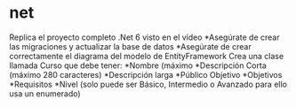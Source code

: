 # net

 Replica el proyecto completo .Net 6 visto en el vídeo
    *Asegúrate de crear las migraciones y actualizar la base de datos
    *Asegúrate de crear correctamente el diagrama del modelo de EntityFramework
 Crea una clase llamada Curso que debe tener:
   *Nombre (máximo
   *Descripción Corta (máximo 280 caracteres)
   *Descripción larga
   *Público Objetivo
   *Objetivos
   *Requisitos
   *Nivel (solo puede ser Básico, Intermedio o Avanzado para ello usa un enumerado)
